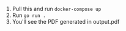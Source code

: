 1. Pull this and run `docker-compose up`
2. Run `go run .`
3. You'll see the PDF generated in output.pdf
